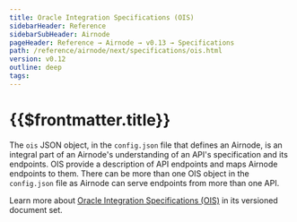 ```yaml
---
title: Oracle Integration Specifications (OIS)
sidebarHeader: Reference
sidebarSubHeader: Airnode
pageHeader: Reference → Airnode → v0.13 → Specifications
path: /reference/airnode/next/specifications/ois.html
version: v0.12
outline: deep
tags:
---
```


<VersionWarning/>

<PageHeader/>

<SearchHighlight/>

<FlexStartTag/>

# {{$frontmatter.title}}

The `ois` JSON object, in the `config.json` file that defines an Airnode, is an
integral part of an Airnode's understanding of an API's specification and its
endpoints. OIS provide a description of API endpoints and maps Airnode endpoints
to them. There can be more than one OIS object in the `config.json` file as
Airnode can serve endpoints from more than one API.

Learn more about
[Oracle Integration Specifications (OIS)](/reference/ois/latest/) in its
versioned document set.

<FlexEndTag/>
